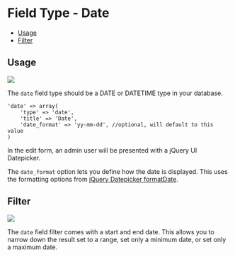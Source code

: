 # Field Type - Date

- [Usage](#usage)
- [Filter](#filter)

<a name="usage"></a>
## Usage

<img src="https://raw.github.com/FrozenNode/Laravel-Administrator/3.0.0/examples/images/field-type-date.png" />

The `date` field type should be a DATE or DATETIME type in your database.

	'date' => array(
		'type' => 'date',
		'title' => 'Date',
		'date_format' => 'yy-mm-dd', //optional, will default to this value
	)

In the edit form, an admin user will be presented with a jQuery UI Datepicker.

The `date_format` option lets you define how the date is displayed. This uses the formatting options from [jQuery Datepicker formatDate](http://docs.jquery.com/UI/Datepicker/formatDate).

<a name="filter"></a>
## Filter

<img src="https://raw.github.com/FrozenNode/Laravel-Administrator/3.0.0/examples/images/field-type-date-filter.png" />

The `date` field filter comes with a start and end date. This allows you to narrow down the result set to a range, set only a minimum date, or set only a maximum date.